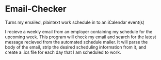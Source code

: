 # Email-Checker
Turns my emailed, plaintext work schedule in to an iCalendar event(s)

I recieve a weekly email from an employer containing my schedule for the upcoming week. 
This program will check my email and search for the latest message recieved from the automated schedule mailer.
It will parse the body of the email, strip the desired scheduling information from it, and create a .ics file for each day that I am scheduled to work. 
